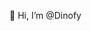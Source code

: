 👋 Hi, I’m @Dinofy

<!---
Dinofy/Dinofy is a ✨ special ✨ repository because its `README.md` (this file) appears on your GitHub profile.
You can click the Preview link to take a look at your changes.
--->
